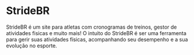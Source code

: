 # StrideBR
StrideBR é um site para atletas com cronogramas de treinos, gestor de atividades fisicas e muito mais! O intuito do StrideBR é ser uma ferramenta para gerir suas atividades físicas, acompanhando seu desempenho e a sua evolução no esporte.
